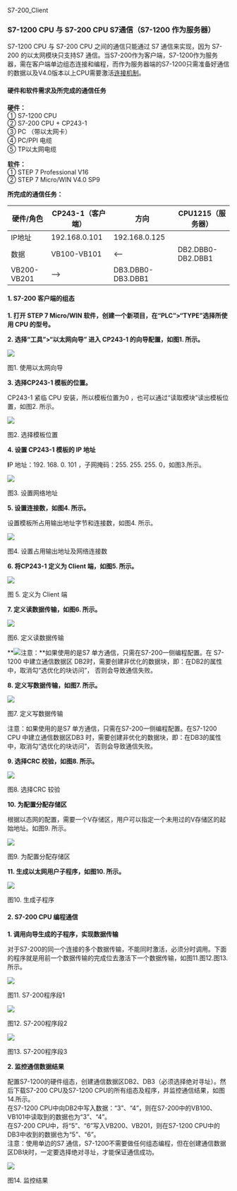  S7-200_Client 

### S7-1200 CPU 与 S7-200 CPU S7通信（S7-1200 作为服务器）

S7-1200 CPU 与 S7-200 CPU 之间的通信只能通过 S7 通信来实现，因为 S7-200 的以太网模块只支持S7 通信。当S7-200作为客户端，S7-1200作为服务器，需在客户端单边组态连接和编程，而作为服务器端的S7-1200只需准备好通信的数据以及V4.0版本以上CPU需要激活[连接机制](../03-S7-1200/01-S7-1200.html#conn_mech)。

#### 硬件和软件需求及所完成的通信任务

**硬件：**  
① S7-1200 CPU  
② S7-200 CPU + CP243-1  
③ PC （带以太网卡）  
④ PC/PPI 电缆  
⑤ TP以太网电缆

**软件：**  
① STEP 7 Professional V16  
② STEP 7 Micro/WIN V4.0 SP9

**所完成的通信任务：**  

| 硬件/角色 | CP243-1（客户端） | 方向  | CPU1215（服务器） |
| --- | --- | --- | --- |
| IP地址 | 192.168.0.101 | 192.168.0.125 |
| 数据  | VB100-VB101 | <-- | DB2.DBB0-DB2.DBB1 |
| VB200-VB201 | --> | DB3.DBB0-DB3.DBB1 |

#### 1\. S7-200 客户端的组态

**1\. 打开 STEP 7 Micro/WIN 软件，创建一个新项目，在“PLC”>“TYPE”选择所使用 CPU 的型号。**

**2\. 选择“工具”>“以太网向导” 进入 CP243-1 的向导配置，如图1. 所示。**

![](images/02-01.png)

图1\. 使用以太网向导

**3\. 选择CP243-1 模板的位置。**

CP243-1 紧临 CPU 安装，所以模板位置为0 ，也可以通过“读取模块”读出模板位置，如图2. 所示。

![](images/02-02.png)

图2\. 选择模板位置

**4\. 设置 CP243-1 模板的 IP 地址**

**I**P 地址：192. 168. 0. 101 ，子网掩码：255. 255. 255. 0，如图3.所示。

![](images/02-03.png)

图3\. 设置网络地址

**5\. 设置连接数，如图4. 所示。**

设置模板所占用输出地址字节和连接数，如图4\. 所示。

![](images/02-04.png)

图4\. 设置占用输出地址及网络连接数

**6\. 将CP243-1 定义为 Client 端，如图5. 所示。**

![](images/02-05.png)

图 5\. 定义为 Client 端

**7\. 定义读数据传输，如图6. 所示。**

![](images/02-06.png)

图6\. 定义读数据传输

**![](images/3.gif)注意：**如果使用的是S7 单方通信，只需在S7-200一侧编程配置。在 S7-1200 中建立通信数据区 DB2时，需要创建非优化的数据块，即：在DB2的属性中，取消勾“选优化的块访问”， 否则会导致通信失败。

**8\. 定义写数据传输，如图7. 所示。**

![](images/02-07.png)

图7\. 定义写数据传输

注意：如果使用的是S7 单方通信，只需在S7-200一侧编程配置。在S7-1200 CPU 中建立通信数据区DB3 时，需要创建非优化的数据块，即：在DB3的属性中，取消勾“选优化的块访问”， 否则会导致通信失败。

**9\. 选择CRC 校验，如图8. 所示。**

![](images/02-08.png)

图8\. 选择CRC 较验

**10\. 为配置分配存储区**

根据以态网的配置，需要一个V存储区，用户可以指定一个未用过的V存储区的起始地址。如图9. 所示。

![](images/02-09.png)

图9\. 为配置分配存储区

**11\. 生成以太网用户子程序，如图10. 所示。**

![](images/02-10.png)

图10\. 生成子程序

#### 2\. S7-200 CPU 编程通信

**1\. 调用向导生成的子程序，实现数据传输**

对于S7-200的同一个连接的多个数据传输，不能同时激活，必须分时调用。下面的程序就是用前一个数据传输的完成位去激活下一个数据传输，如图11.图12.图13. 所示。

![](images/02-11.png)

图11\. S7-200程序段1

![](images/02-12.png)

图12\. S7-200程序段2

![](images/02-13.png)

图13\. S7-200程序段3

**2\. 监控通信数据结果**

配置S7-1200的硬件组态，创建通信数据区DB2、DB3（必须选择绝对寻址）。然后下载S7-200 CPU及S7-1200 CPU的所有组态及程序，并监控通信结果，如图14.所示。  
在S7-1200 CPU中向DB2中写入数据：“3”、“4”，则在S7-200中的VB100、VB101中读取到的数据也为“3”、“4”。  
在S7-200 CPU中，将“5”、“6”写入VB200、VB201，则在S7-1200 CPU中的DB3中收到的数据也为“5”、“6”。  
注意：使用单边的S7 通信，S7-1200不需要做任何组态编程，但在创建通信数据区DB块时，一定要选择绝对寻址，才能保证通信成功。

![](images/02-14.png)

图14\. 监控结果